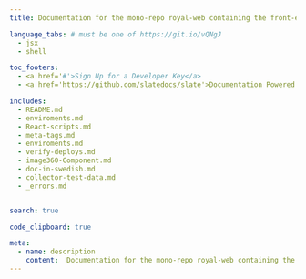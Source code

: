 ```yaml
---
title: Documentation for the mono-repo royal-web containing the front-end code for RoyalDesign and Rum21

language_tabs: # must be one of https://git.io/vQNgJ
  - jsx
  - shell

toc_footers:
  - <a href='#'>Sign Up for a Developer Key</a>
  - <a href='https://github.com/slatedocs/slate'>Documentation Powered by Slate</a>

includes:
  - README.md
  - enviroments.md
  - React-scripts.md
  - meta-tags.md
  - enviroments.md
  - verify-deploys.md
  - image360-Component.md
  - doc-in-swedish.md
  - collector-test-data.md
  - _errors.md


search: true

code_clipboard: true

meta:
  - name: description
    content:  Documentation for the mono-repo royal-web containing the front-end code for RoyalDesign and Rum21
---
```

